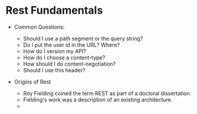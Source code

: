 # Rest Fundamentals

- Common Questions:
    - Should I use a path segment or the query string?
    - Do I put the user id in the URL? Where?
    - How do I version my API?
    - How do I choose a content-type?
    - How should I do content-negotiation?
    - Should I use this header?

- Origins of Rest

   - Roy Fielding coined the term REST as part of a doctoral dissertation.
   - Fielding's work was a description of an existing architecture.
   - 


